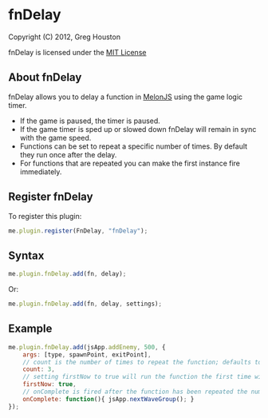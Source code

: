 fnDelay
=============================================================================

Copyright (C) 2012, Greg Houston

fnDelay is licensed under the [MIT License](http://www.opensource.org/licenses/mit-license.php)


About fnDelay
-------------------------------------------------------------------------------

fnDelay allows you to delay a function in [MelonJS](https://github.com/obiot/melonJS) using the game logic timer.

- If the game is paused, the timer is paused.
- If the game timer is sped up or slowed down fnDelay will remain in sync with the game speed.
- Functions can be set to repeat a specific number of times. By default they run once after the delay.
- For functions that are repeated you can make the first instance fire immediately.

Register fnDelay
-------------------------------------------------------------------------------

To register this plugin:
```javascript
me.plugin.register(FnDelay, "fnDelay");
```

Syntax
-------------------------------------------------------------------------------

```javascript
me.plugin.fnDelay.add(fn, delay); 
```
   
Or:    

```javascript
me.plugin.fnDelay.add(fn, delay, settings);
```

Example
-------------------------------------------------------------------------------

```javascript
me.plugin.fnDelay.add(jsApp.addEnemy, 500, {
    args: [type, spawnPoint, exitPoint],
    // count is the number of times to repeat the function; defaults to 1
    count: 3,
    // setting firstNow to true will run the function the first time without a delay; defaults to false 
    firstNow: true, 
    // onComplete is fired after the function has been repeated the number of times in count
    onComplete: function(){ jsApp.nextWaveGroup(); } 
});
```


